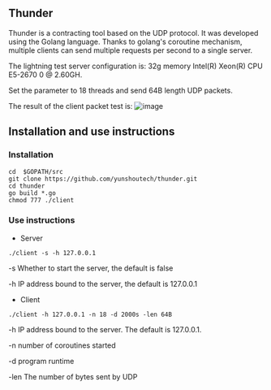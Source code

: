 ## Thunder

Thunder is a contracting tool based on the UDP protocol. It was developed using the Golang language. Thanks to golang's coroutine mechanism, multiple clients can send multiple requests per second to a single server.

The lightning test server configuration is: 32g memory Intel(R) Xeon(R) CPU E5-2670 0 @ 2.60GH.

Set the parameter to 18 threads and send 64B length UDP packets.

The result of the client packet test is:
![image](https://github.com/w910820618/picture_repo/blob/master/1567492469993.png)

## Installation and use instructions

### Installation

```
cd  $GOPATH/src
git clone https://github.com/yunshoutech/thunder.git
cd thunder 
go build *.go
chmod 777 ./client
```

### Use instructions

- Server

```
./client -s -h 127.0.0.1
```

 -s Whether to start the server, the default is false

-h IP address bound to the server, the default is 127.0.0.1

- Client

```
./client -h 127.0.0.1 -n 18 -d 2000s -len 64B
```

-h IP address bound to the server. The default is 127.0.0.1.

-n number of coroutines started

-d program runtime

-len The number of bytes sent by UDP

